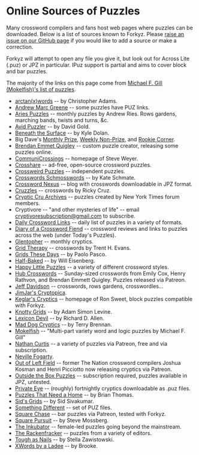
# Online Sources of Puzzles

Many crossword compilers and fans host web pages where puzzles can be
downloaded. Below is a list of sources known to Forkyz. Please [raise an
issue on our GitHub page][issues] if you would like to add a source or
make a correction.

Forkyz will attempt to open any file you give it, but look out for
Across Lite (.puz) or JPZ in particular. IPuz support is partial and
aims to cover block and bar puzzles.

The majority of the links on this page come from [Michael F. Gill
(Mokelfish)'s list of puzzles][mokelfish].

* [arctan(x)words][arctan-x-words] -- by Christopher Adams.
* [Andrew Marc Greene][andrew-marc-greene] -- some puzzles have PUZ links.
* [Aries Puzzles][aries-puzzles] -- monthly puzzles by Andrew Ries. Rows gardens, marching bands, twists and turns, &c.
* [Avid Puzzler][avid-puzzler] -- by David Gold.
* [Beneath the Surface][beneath-the-surface] -- by Kyle Dolan.
* Big Dave's [Monthly Prize][big-dave-monthly], [Weekly Non-Prize][big-dave-weekly], and [Rookie Corner][big-dave-rookie].
* [Brendan Emmet Quigley][beq] -- custom puzzle creator, releasing some puzzles online.
* [CommuniCrossings][communicrossings] -- homepage of Steve Weyer.
* [Crosshare][crosshare] -- ad-free, open-source crossword puzzles.
* [Crossweird Puzzles][crossweird] -- independent puzzles.
* [Crosswords Schmosswords][crosswords-schmosswords] -- by Kate Schmate.
* [Crossword Nexus][crosswordnexus] -- blog with crosswords downloadable in JPZ format.
* [Cruzzles][cruzzles] -- crosswords by Ricky Cruz.
* [Cryptic Cru Archives][crypticcru] -- puzzles created by New York Times forum members.
* Cryptivore -- "and other mysteries of life" -- email cryptivoresubscription@gmail.com to subscribe.
* [Daily Crossword Links][daily-crossword-links] -- daily list of puzzles in a variety of formats.
* [Diary of a Crossword Fiend][diary] -- crossword reviews and links to puzzles across the web (under Today's Puzzles).
* [Glentopher][glentopher] -- monthly cryptics.
* [Grid Therapy][gridtherapy] -- crosswords by Trent H. Evans.
* [Grids These Days][grids-these-days] -- by Paolo Pasco.
* [Half-Baked][half-baked] -- by Will Eisenberg.
* [Happy Little Puzzles][happylittlepuzzles] -- a variety of different crossword styles.
* [Hub Crosswords][hubcrosswords] -- Sunday-sized crosswords from Emily Cox, Henry Rathvon, and Brendan Emmett Quigley. Puzzles released via Patreon.
* [Jeff Davidson][jeff-davidson] -- crosswords, rows gardens, crosswordles...
* [JimJar's Cryptopica][jimjar].
* [Keglar's Cryptics][keglar] -- homepage of Ron Sweet, block puzzles compatible with Forkyz.
* [Knotty Grids][knotty-grids] -- by Adam Simon Levine.
* [Lexicon Devil][lexicon-devil] -- by Richard D. Allen.
* [Mad Dog Cryptics][mad-dog-cryptics] -- by Terry Brennan.
* [Mokelfish][mokelfish-puzzles] -- "Multi-part variety word and logic puzzles by Michael F. Gill"
* [Nathan Curtis][nathan-curtis] -- a variety of puzzles via Patreon, free and via subscription.
* [Neville Fogarty][neville-fogarty].
* [Out of Left Field][outofleftfield] -- former The Nation crossword compilers Joshua Kosman and Henri Picciotto now releasing cryptics via Patreon.
* [Outside the Box Puzzles][outside-the-box] -- subscription required, puzzles available in JPZ, untested.
* [Private Eye][private-eye] -- (roughly) fortnightly cryptics downloadable as .puz files.
* [Puzzles That Need a Home][puzzles-that-need-a-home] -- by Brian Thomas.
* [Sid's Grids][sids-grids] -- by Sid Sivakumar.
* [Something Different][something-different] -- set of PUZ files.
* [Square Chase][squarechase] -- bar puzzles via Patreon, tested with Forkyz.
* [Square Pursuit][square-pursuit] -- by Steve Mossberg.
* [The Inkubator][inkubator] -- female-led puzzles going beyond the mainstream.
* [The Rackenfracker][rackenfracker] -- puzzles from a variety of editors.
* [Tough as Nails][tough-as-nails] -- by Stella Zawistowski.
* [XWords by a Ladee][xwords-by-aladee] -- by Brooke.

[mokelfish]: http://bbtp.net/puzzle/links.html
[issues]: https://github.com/yourealwaysbe/forkyz/issues

[andrew-marc-greene]: http://www.greenehouse.com/a/puzzles/
[arctan-x-words]: http://arctanxwords.blogspot.com/
[aries-puzzles]: https://www.ariespuzzles.com/
[avid-puzzler]: https://avidpuzzler.blogspot.com/
[beneath-the-surface]: https://beneaththesurfacepuzzles.blogspot.com/
[beq]: https://www.brendanemmettquigley.com/
[big-dave-monthly]: http://crypticcrosswords.net/puzzles/monthly-prize-puzzles/
[big-dave-rookie]: http://crypticcrosswords.net/puzzles/rookie-corner/
[big-dave-weekly]: http://crypticcrosswords.net/puzzles/not-the-saturday-prize-puzzles/
[communicrossings]: https://communicrossings.com/crosswords-weyer
[crosshare]: https://crosshare.org/
[crossweird]: https://www.crossweirdpuzzles.com
[crosswordnexus]: https://crosswordnexus.com/blog/
[crosswords-schmosswords]: https://kateschmatecrosswords.weebly.com/
[cruzzles]: https://cruzzles.blogspot.com/
[crypticcru]: https://archive.nytimes.com/www.nytimes.com/premium/xword/cryptic-archive.html
[cryptivore]: https://cryptivore.com/
[daily-crossword-links]: https://crosswordlinks.substack.com/
[diary]: https://crosswordfiend.com/
[glentopher]: https://glentopher.blogspot.com/
[grids-these-days]: http://gridsthesedays.blogspot.com/
[gridtherapy]: https://gridtherapy.com/
[half-baked]: https://halfbakedpuzzles.blogspot.com/
[happylittlepuzzles]: https://www.happylittlepuzzles.com/
[hubcrosswords]: https://www.patreon.com/hubcrosswords
[inkubator]: https://inkubatorcrosswords.com/
[jeff-davidson]: https://puzzles.jeffpdavidson.com/
[jimjar]: https://twitter.com/Jimjar
[keglar]: https://kegler.gitlab.io/
[knotty-grids]: https://knottygrids.blogspot.com/
[lexicon-devil]: http://www.lexicondevil.live/
[mad-dog-cryptics]: https://maddogcryptics.com/
[mokelfish-puzzles]: https://bbtp.net/puzzle/
[nathan-curtis]: https://www.patreon.com/nathancurtis
[neville-fogarty]: https://nevillefogarty.wordpress.com/
[outofleftfield]: http://www.leftfieldcryptics.com/
[outside-the-box]: https://www.joonpahk.com/blog/2021/04/12/year-6-variety-puzzle-16-starting-square-hint/
[private-eye]: https://www.private-eye.co.uk/crossword
[puzzles-that-need-a-home]: https://puzzlesthatneedahome.blogspot.com/
[rackenfracker]: https://www.therackenfracker.com/
[sids-grids]: https://www.sidsgrids.com/home/categories/crossword-puzzles
[something-different]: https://dandoesnotblog.blogspot.com/2020/04/something-different.html
[square-pursuit]: https://squarepursuit.com/
[squarechase]: https://www.patreon.com/squarechase
[tough-as-nails]: https://toughasnails.net/
[xwords-by-aladee]: https://xwordsbyaladee.blogspot.com/
